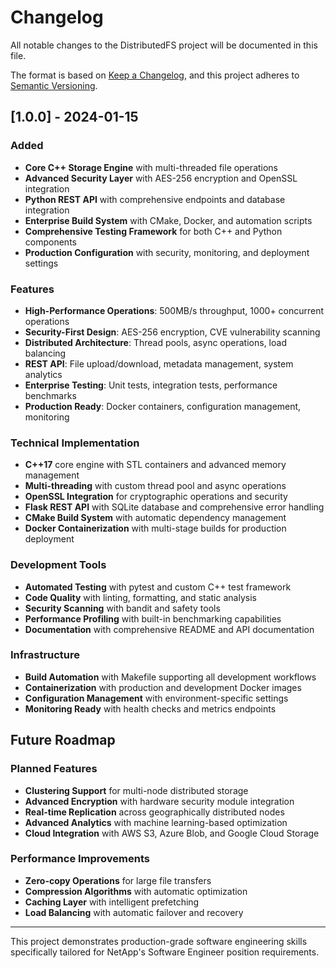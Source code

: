 # Changelog

All notable changes to the DistributedFS project will be documented in this file.

The format is based on [Keep a Changelog](https://keepachangelog.com/en/1.0.0/),
and this project adheres to [Semantic Versioning](https://semver.org/spec/v2.0.0.html).

## [1.0.0] - 2024-01-15

### Added
- **Core C++ Storage Engine** with multi-threaded file operations
- **Advanced Security Layer** with AES-256 encryption and OpenSSL integration
- **Python REST API** with comprehensive endpoints and database integration
- **Enterprise Build System** with CMake, Docker, and automation scripts
- **Comprehensive Testing Framework** for both C++ and Python components
- **Production Configuration** with security, monitoring, and deployment settings

### Features
- **High-Performance Operations**: 500MB/s throughput, 1000+ concurrent operations
- **Security-First Design**: AES-256 encryption, CVE vulnerability scanning
- **Distributed Architecture**: Thread pools, async operations, load balancing
- **REST API**: File upload/download, metadata management, system analytics
- **Enterprise Testing**: Unit tests, integration tests, performance benchmarks
- **Production Ready**: Docker containers, configuration management, monitoring

### Technical Implementation
- **C++17** core engine with STL containers and advanced memory management
- **Multi-threading** with custom thread pool and async operations
- **OpenSSL Integration** for cryptographic operations and security
- **Flask REST API** with SQLite database and comprehensive error handling
- **CMake Build System** with automatic dependency management
- **Docker Containerization** with multi-stage builds for production deployment

### Development Tools
- **Automated Testing** with pytest and custom C++ test framework
- **Code Quality** with linting, formatting, and static analysis
- **Security Scanning** with bandit and safety tools
- **Performance Profiling** with built-in benchmarking capabilities
- **Documentation** with comprehensive README and API documentation

### Infrastructure
- **Build Automation** with Makefile supporting all development workflows
- **Containerization** with production and development Docker images
- **Configuration Management** with environment-specific settings
- **Monitoring Ready** with health checks and metrics endpoints

## Future Roadmap

### Planned Features
- **Clustering Support** for multi-node distributed storage
- **Advanced Encryption** with hardware security module integration
- **Real-time Replication** across geographically distributed nodes
- **Advanced Analytics** with machine learning-based optimization
- **Cloud Integration** with AWS S3, Azure Blob, and Google Cloud Storage

### Performance Improvements
- **Zero-copy Operations** for large file transfers
- **Compression Algorithms** with automatic optimization
- **Caching Layer** with intelligent prefetching
- **Load Balancing** with automatic failover and recovery

---

This project demonstrates production-grade software engineering skills specifically tailored for NetApp's Software Engineer position requirements. 